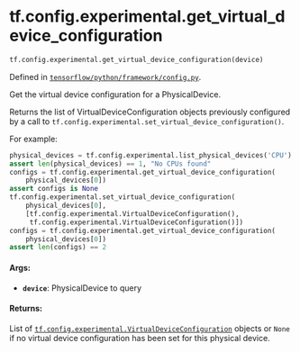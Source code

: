 <div itemscope itemtype="http://developers.google.com/ReferenceObject">
<meta itemprop="name" content="tf.config.experimental.get_virtual_device_configuration" />
<meta itemprop="path" content="Stable" />
</div>

# tf.config.experimental.get_virtual_device_configuration

``` python
tf.config.experimental.get_virtual_device_configuration(device)
```



Defined in [`tensorflow/python/framework/config.py`](/code/stable/tensorflow/python/framework/config.py).

Get the virtual device configuration for a PhysicalDevice.

Returns the list of VirtualDeviceConfiguration objects previously configured
by a call to `tf.config.experimental.set_virtual_device_configuration()`.

For example:

```python
physical_devices = tf.config.experimental.list_physical_devices('CPU')
assert len(physical_devices) == 1, "No CPUs found"
configs = tf.config.experimental.get_virtual_device_configuration(
    physical_devices[0])
assert configs is None
tf.config.experimental.set_virtual_device_configuration(
    physical_devices[0],
    [tf.config.experimental.VirtualDeviceConfiguration(),
     tf.config.experimental.VirtualDeviceConfiguration()])
configs = tf.config.experimental.get_virtual_device_configuration(
    physical_devices[0])
assert len(configs) == 2
```

#### Args:

* <b>`device`</b>: PhysicalDevice to query


#### Returns:

List of <a href="../../../tf/config/experimental/VirtualDeviceConfiguration.md"><code>tf.config.experimental.VirtualDeviceConfiguration</code></a> objects or
`None` if no virtual device configuration has been set for this physical
device.